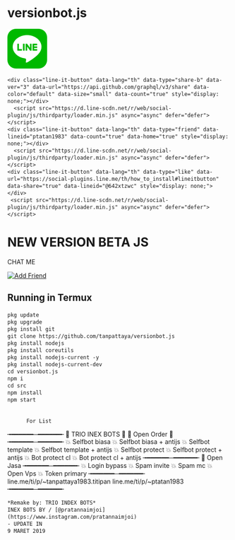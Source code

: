 #  versionbot.js
[![TrioPekokBots](square-default.png?s=460&v=4)]( )

    <div class="line-it-button" data-lang="th" data-type="share-b" data-ver="3" data-url="https://api.github.com/graphql/v3/share" data-color="default" data-size="small" data-count="true" style="display: none;"></div>
      <script src="https://d.line-scdn.net/r/web/social-plugin/js/thirdparty/loader.min.js" async="async" defer="defer"></script>
    <div class="line-it-button" data-lang="th" data-type="friend" data-lineid="ptatan1983" data-count="true" data-home="true" style="display: none;"></div>
      <script src="https://d.line-scdn.net/r/web/social-plugin/js/thirdparty/loader.min.js" async="async" defer="defer"></script>
    <div class="line-it-button" data-lang="th" data-type="like" data-url="https://social-plugins.line.me/th/how_to_install#lineitbutton" data-share="true" data-lineid="@642xtzwc" style="display: none;"></div>
     <script src="https://d.line-scdn.net/r/web/social-plugin/js/thirdparty/loader.min.js" async="async" defer="defer"></script>


# NEW VERSION BETA JS

 CHAT ME
 
<a href="https://line.me/R/ti/p/%40642xtzwc"><img height="36" border="0" alt="Add Friend" src="https://scdn.line-apps.com/n/line_add_friends/btn/en.png"></a>

## Running in Termux
```
pkg update
pkg upgrade
pkg install git
git clone https://github.com/tanpattaya/versionbot.js
pkg install nodejs
pkg install coreutils
pkg install nodejs-current -y
pkg install nodejs-current-dev
cd versionbot.js
npm i
cd src
npm install
npm start

     
      For List
```
╼━━━━━━─━━━━━━╾
📌 TRIO INEX BOTS 📌
📌 Open Order 📌
╼━━━━━━─━━━━━━╾
💥 Selfbot biasa
💥 Selfbot biasa + antijs
💥 Selfbot template
💥 Selfbot template + antijs
💥 Selfbot protect
💥 Selfbot protect + antijs
💥 Bot protect cl
💥 Bot protect cl + antijs
╼━━━━━━─━━━━━━╾
📌 Open Jasa
╼━━━━━━─━━━━━━╾
💥 Login bypass
💥 Spam invite
💥 Spam mc
💥 Open Vps 
💥 Token primary 
╼━━━━━━─━━━━━━╾
line.me/ti/p/~tanpattaya1983.titipan
line.me/ti/p/~ptatan1983
╼━━━━━━─━━━━━━╾

```
*Remake by: TRIO INDEX BOTS*
INEX BOTS BY / [@pratannaimjoi](https://www.instagram.com/pratannaimjoi)
- UPDATE IN
9 MARET 2019
